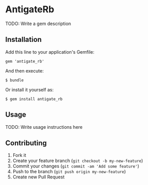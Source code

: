 # AntigateRb

TODO: Write a gem description

## Installation

Add this line to your application's Gemfile:

    gem 'antigate_rb'

And then execute:

    $ bundle

Or install it yourself as:

    $ gem install antigate_rb

## Usage

TODO: Write usage instructions here

## Contributing

1. Fork it
2. Create your feature branch (`git checkout -b my-new-feature`)
3. Commit your changes (`git commit -am 'Add some feature'`)
4. Push to the branch (`git push origin my-new-feature`)
5. Create new Pull Request
